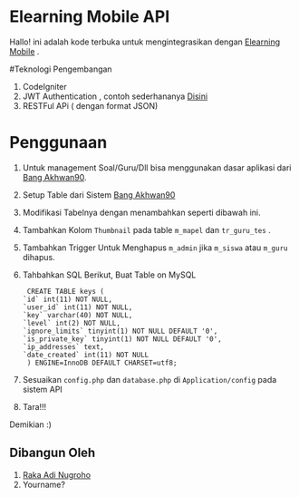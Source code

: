 # Elearning Mobile API

Hallo! ini adalah kode terbuka untuk mengintegrasikan dengan [Elearning Mobile](http://github.com/rakaadinugroho/Elarning-Mobile) .

#Teknologi Pengembangan
1. CodeIgniter
2. JWT Authentication , contoh sederhananya [Disini](https://github.com/rakaadinugroho/Codeigniter-JWT-User-Authentication)
3. RESTFul APi ( dengan format JSON)

Penggunaan
=====
1. Untuk management Soal/Guru/Dll bisa menggunakan dasar aplikasi dari [Bang Akhwan90](https://github.com/akhwan90/cat).
2. Setup Table dari Sistem [Bang Akhwan90](https://github.com/akhwan90/cat)
3. Modifikasi Tabelnya dengan menambahkan seperti dibawah ini.
4. Tambahkan Kolom `Thumbnail` pada table `m_mapel` dan `tr_guru_tes` .
5. Tambahkan Trigger Untuk Menghapus `m_admin` jika `m_siswa` atau `m_guru` dihapus.
6. Tahbahkan SQL Berikut, Buat Table on MySQL
    
        CREATE TABLE keys (
       `id` int(11) NOT NULL,
       `user_id` int(11) NOT NULL,
       `key` varchar(40) NOT NULL,
       `level` int(2) NOT NULL,
       `ignore_limits` tinyint(1) NOT NULL DEFAULT '0',
       `is_private_key` tinyint(1) NOT NULL DEFAULT '0',
       `ip_addresses` text,
       `date_created` int(11) NOT NULL
        ) ENGINE=InnoDB DEFAULT CHARSET=utf8;
7. Sesuaikan `config.php` dan `database.php` di `Application/config` pada sistem API
8. Tara!!!

Demikian :)

## Dibangun Oleh
1. [Raka Adi Nugroho](http://github.com/rakaadinugroho)
2. Yourname?
